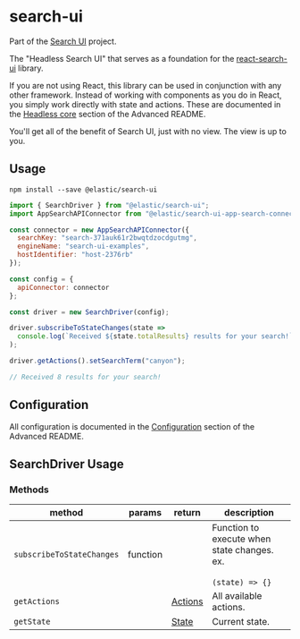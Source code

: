 # search-ui

Part of the [Search UI](https://github.com/elastic/search-ui) project.

The "Headless Search UI" that serves as a foundation for the [react-search-ui](../react-search-ui/README.md) library.

If you are not using React, this library can be used in conjunction with
any other framework. Instead of working with components as you do in React, you simply work directly with state and actions. These are documented in the [Headless core](../../ADVANCED.md#headless-core-reference) section of the Advanced README.

You'll get all of the benefit of Search UI, just with no view. The view is up to you.

## Usage

```shell
npm install --save @elastic/search-ui
```

```js
import { SearchDriver } from "@elastic/search-ui";
import AppSearchAPIConnector from "@elastic/search-ui-app-search-connector";

const connector = new AppSearchAPIConnector({
  searchKey: "search-371auk61r2bwqtdzocdgutmg",
  engineName: "search-ui-examples",
  hostIdentifier: "host-2376rb"
});

const config = {
  apiConnector: connector
};

const driver = new SearchDriver(config);

driver.subscribeToStateChanges(state =>
  console.log(`Received ${state.totalResults} results for your search!`)
);

driver.getActions().setSearchTerm("canyon");

// Received 8 results for your search!
```

## Configuration

All configuration is documented in the [Configuration](../../ADVANCED.md#advanced-configuration) section
of the Advanced README.

## SearchDriver Usage

### Methods

| method                    | params   | return                               | description                                                          |
| ------------------------- | -------- | ------------------------------------ | -------------------------------------------------------------------- |
| `subscribeToStateChanges` | function |                                      | Function to execute when state changes. ex.<br/><br/>`(state) => {}` |
| `getActions`              |          | [Actions](../../ADVANCED.md#actions) | All available actions.                                               |
| `getState`                |          | [State](../../ADVANCED.md#state)     | Current state.                                                       |
